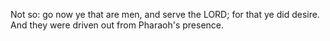 Not so: go now ye that are men, and serve the LORD; for that ye did desire. And they were driven out from Pharaoh's presence.
